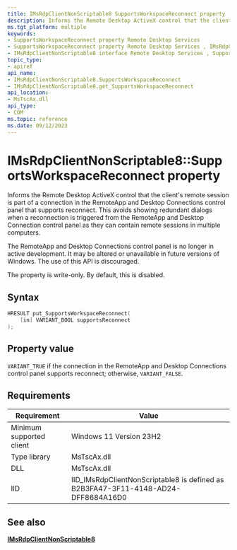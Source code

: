 ```yaml
---
title: IMsRdpClientNonScriptable8 SupportsWorkspaceReconnect property
description: Informs the Remote Desktop ActiveX control that the client's remote session is part of a connection in the RemoteApp and Desktop Connections control panel that supports reconnect.
ms.tgt_platform: multiple
keywords:
- SupportsWorkspaceReconnect property Remote Desktop Services
- SupportsWorkspaceReconnect property Remote Desktop Services , IMsRdpClientNonScriptable8 interface
- IMsRdpClientNonScriptable8 interface Remote Desktop Services , SupportsWorkspaceReconnect property
topic_type:
- apiref
api_name:
- IMsRdpClientNonScriptable8.SupportsWorkspaceReconnect
- IMsRdpClientNonScriptable8.get_SupportsWorkspaceReconnect
api_location:
- MsTscAx.dll
api_type:
- COM
ms.topic: reference
ms.date: 09/12/2023
---
```


# IMsRdpClientNonScriptable8::SupportsWorkspaceReconnect property

Informs the Remote Desktop ActiveX control that the client's remote session is part of a connection in the RemoteApp and Desktop Connections control panel that supports reconnect. This avoids showing redundant dialogs when a reconnection is triggered from the RemoteApp and Desktop Connection control panel as they can contain remote sessions in multiple computers.

The RemoteApp and Desktop Connections control panel is no longer in active development. It may be altered or unavailable in future versions of Windows. The use of this API is discouraged.

The property is write-only. By default, this is disabled.


## Syntax

```C++
HRESULT put_SupportsWorkspaceReconnect(
    [in] VARIANT_BOOL supportsReconnect
);
```

## Property value

`VARIANT_TRUE` if the connection in the RemoteApp and Desktop Connections control panel supports reconnect; otherwise, `VARIANT_FALSE`.

## Requirements

| Requirement | Value |
|-------------------------------------|---------------------------------------|
| Minimum supported client| Windows 11 Version 23H2      |
| Type library            | MsTscAx.dll                        |
| DLL                  | MsTscAx.dll     |
| IID                      | IID\_IMsRdpClientNonScriptable8 is defined as B2B3FA47-3F11-4148-AD24-DFF8684A16D0           |

## See also

<dl> <dt>

[**IMsRdpClientNonScriptable8**](IMsRdpClientNonScriptable8.md)
</dt> </dl>
